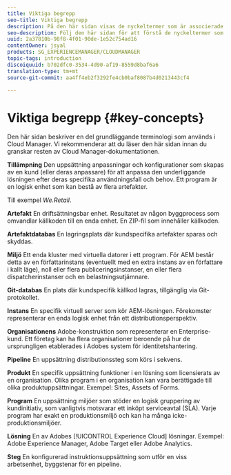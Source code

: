 ```yaml
---
title: Viktiga begrepp
seo-title: Viktiga begrepp
description: På den här sidan visas de nyckeltermer som är associerade med Cloud Manager.
seo-description: Följ den här sidan för att förstå de nyckeltermer som är associerade med Cloud Manager.
uuid: 2a37810b-98f8-4f01-90de-1e52c754ad16
contentOwner: jsyal
products: SG_EXPERIENCEMANAGER/CLOUDMANAGER
topic-tags: introduction
discoiquuid: b702dfc0-3534-4d90-af19-8559d8baf6a6
translation-type: tm+mt
source-git-commit: aa4ff4eb2f3292fe4cb0baf8087b4d0213443cf4

---
```



# Viktiga begrepp {#key-concepts}

Den här sidan beskriver en del grundläggande terminologi som används i Cloud Manager. Vi rekommenderar att du läser den här sidan innan du granskar resten av Cloud Manager-dokumentationen.

**Tillämpning** Den uppsättning anpassningar och konfigurationer som skapas av en kund (eller deras anpassare) för att anpassa den underliggande lösningen efter deras specifika användningsfall och behov. Ett program är en logisk enhet som kan bestå av flera artefakter.

Till exempel *We.Retail*.

**Artefakt** En driftsättningsbar enhet. Resultatet av någon byggprocess som omvandlar källkoden till en enda enhet. En ZIP-fil som innehåller källkoden.

**Artefaktdatabas** En lagringsplats där kundspecifika artefakter sparas och skyddas.

**Miljö** Ett enda kluster med virtuella datorer i ett program. För AEM består detta av en författarinstans (eventuellt med en extra instans av en författare i kallt läge), noll eller flera publiceringsinstanser, en eller flera dispatcherinstanser och en belastningsutjämnare.

**Git-databas** En plats där kundspecifik källkod lagras, tillgänglig via Git-protokollet.

**Instans** En specifik virtuell server som kör AEM-lösningen. Förekomster representerar en enda logisk enhet från ett distributionsperspektiv.

**Organisationens** Adobe-konstruktion som representerar en Enterprise-kund. Ett företag kan ha flera organisationer beroende på hur de ursprungligen etablerades i Adobes system för identitetshantering.

**Pipeline** En uppsättning distributionssteg som körs i sekvens.

**Produkt** En specifik uppsättning funktioner i en lösning som licensierats av en organisation. Olika program i en organisation kan vara berättigade till olika produktuppsättningar. Exempel: Sites, Assets of Forms.

**Program** En uppsättning miljöer som stöder en logisk gruppering av kundinitiativ, som vanligtvis motsvarar ett inköpt serviceavtal (SLA). Varje program har exakt en produktionsmiljö och kan ha många icke-produktionsmiljöer.

**Lösning** En av Adobes [!UICONTROL Experience Cloud] lösningar. Exempel: Adobe Experience Manager, Adobe Target eller Adobe Analytics.

**Steg** En konfigurerad instruktionsuppsättning som utför en viss arbetsenhet, byggstenar för en pipeline.
